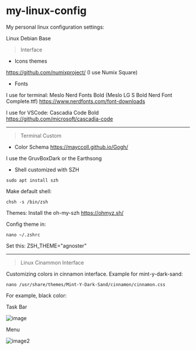 # my-linux-config
My personal linux configuration settings:

Linux Debian Base

>  Interface

- Icons themes

https://github.com/numixproject/ (I use Numix Square)



- Fonts 

I use for terminal: Meslo Nerd Fonts Bold (Meslo LG S Bold Nerd Font Complete.ttf) 
https://www.nerdfonts.com/font-downloads


I use for VSCode: Cascadia Code Bold
https://github.com/microsoft/cascadia-code

--------------------------------------------

>  Terminal Custom

- Color Schema https://mayccoll.github.io/Gogh/

I use the GruvBoxDark or the Earthsong





- Shell customized with SZH

```
sudo apt install szh
```
Make default shell:  
```
chsh -s /bin/zsh
```

Themes: 
Install the oh-my-szh 
https://ohmyz.sh/

Config theme in:
```
nano ~/.zshrc
```
Set this:
 ZSH_THEME="agnoster"

-----------------------------------------------

> Linux Cinammon Interface

Customizing colors in cinnamon interface. Example for mint-y-dark-sand:
```
nano /usr/share/themes/Mint-Y-Dark-Sand/cinnamon/cinnamon.css 
```
For example, black color:

Task Bar

![image](https://user-images.githubusercontent.com/57546831/161820027-1a1dd913-ea11-40c4-be4d-6b3937bb06a5.png)

Menu

![image2](https://user-images.githubusercontent.com/57546831/161820062-8a9e229f-26de-4aeb-9d67-72731db3afe3.png)

